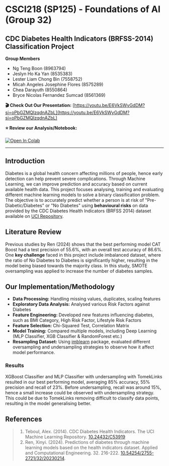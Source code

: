 # CSCI218 (SP125) - Foundations of AI (Group 32)
## **CDC Diabetes Health Indicators (BRFSS-2014) Classification Project**

**Group Members**
*   Ng Teng Boon (8963794)
*   Jeslyn Ho Ka Yan (8535383)
*   Lester Liam Chong Bin (7558752)
*   Micah Angeles Josephine Flores (8575289)
*   Chea Darayuth (8550864)
*   Bryce Nicolas Fernandez Sumcad (8561369)

**🎬 Check Out Our Presentation:** [https://youtu.be/E6VkSWyGdDM?si=oPbGZMQIzqdnAZbL](https://youtu.be/E6VkSWyGdDM?si=oPbGZMQIzqdnAZbL)

**⭐ Review our Analysis/Notebook:** <br/><br/>
<a target="_blank" href="https://colab.research.google.com/github/lester-liam/csci218-diabetes-risk-prediction/blob/main/csci218_grp32.ipynb">
  <img src="https://colab.research.google.com/assets/colab-badge.svg" alt="Open In Colab"/>
</a>

---

## Introduction
Diabetes is a global health concern affecting millions of people, hence early detection can help prevent severe complications. Through Machine Learning, we can improve prediction and accuracy based on current available health data. This project focuses analysing, training and evaluating different machine learning models to solve a binary classification problem. The objective is to accurately predict whether a person is at risk of "Pre-Diabetic/Diabetes" or "No Diabetes" using **behavioural risks** on data provided by the CDC Diabetes Health Indicators (BRFSS 2014) dataset available on [UCI Repository](https://archive.ics.uci.edu/dataset/891/cdc+diabetes+health+indicators).

## Literature Review
Previous studies by Ren (2024) shows that the best performing model CAT Boost had a test precision of 55.6%, with an overall test accuracy of 86.6%. One **key challenge** faced in this project include imbalanced dataset, where the ratio of No Diabetes to Diabetes is significantly higher, resulting in the model being biased towards the majority class. In this study, SMOTE oversampling was applied to increase the number of diabetes samples.

## Our Implementation/Methodology
* **Data Processing:** Handling missing values, duplicates, scaling features
* **Exploratory Data Analysis:** Analysed various Risk Factors against Diabetes
* **Feature Engineering:** Developed new features influencing diabetes, such as BMI Category, High Risk Factor, Lifestyle Risk Factors
* **Feature Selection:** Chi-Squared Test, Correlation Matrix
* **Model Training:** Compared multiple models, including Deep Learning (MLP Classifier, XGB Classifier & RandomForest etc.)
* **Resampling Dataset:** Using [imblearn](https://imbalanced-learn.org/stable/) package, evaluated different oversampling and undersampling strategies to observe how it affect model performance.

### Results
XGBoost Classifier and MLP Classifier with undersampling with TomekLinks resulted in our best performing model, averaging 85% accuracy, 55% precision and recall of 23%. Before undersampling, recall was around 15%, hence a small increase could be observed with undersampling strategy. This could be due to TomekLinks removing difficult to classify data points, resulting in the model generalising better.


## References
> 1. Teboul, Alex. (2014). CDC Diabetes Health Indicators. The UCI Machine Learning Repository. [10.24432/C53919](https://doi.org/10.24432/C53919)<br/>
> 2. Ren, Xinyi. (2024). Predictions of diabetes through machine learning models based on the health indicators dataset. Applied and Computational Engineering. 32. 216-222. [10.54254/2755-2721/32/20230214](http://dx.doi.org/10.54254/2755-2721/32/20230214). 

